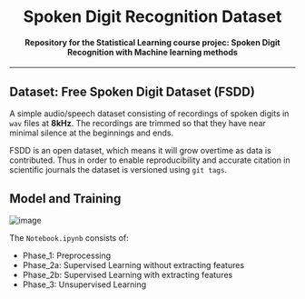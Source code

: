 
<h1 align="center">
Spoken Digit Recognition Dataset</h1>

<h4 align="center">
    Repository for the Statistical Learning course projec: Spoken Digit Recognition with Machine learning methods
</h4>

---


## Dataset: Free Spoken Digit Dataset (FSDD)

A simple audio/speech dataset consisting of recordings of spoken digits in `wav` files at **8kHz**. The recordings are trimmed so that they have near minimal silence at the beginnings and ends.

FSDD is an open dataset, which means it will grow overtime as data is contributed. Thus in order to enable reproducibility and accurate citation in scientific journals the dataset is versioned using `git tags`. 

## Model and Training
![image](https://user-images.githubusercontent.com/82322980/201336822-d300b2ef-0da3-4a5b-a5aa-948e5cb2206a.png)

The `Notebook.ipynb` consists of:

- Phase_1: Preprocessing
- Phase_2a: Supervised Learning without extracting features
- Phase_2b: Supervised Learning with extracting features
- Phase_3: Unsupervised Learning
